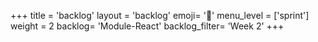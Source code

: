 +++
title = 'backlog'
layout = 'backlog'
emoji= '📝'
menu_level = ['sprint']
weight = 2
backlog= 'Module-React'
backlog_filter= 'Week 2'
+++


